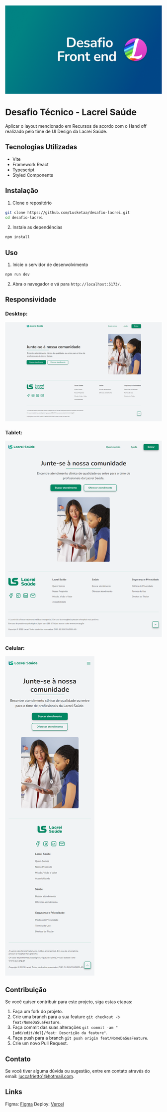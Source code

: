 ![Capa](https://github.com/Lusketaa/desafio-lacrei/blob/main/public/Capa.png)

# Desafio Técnico - Lacrei Saúde

Aplicar o layout mencionado em Recursos de acordo com o Hand off realizado pelo time de UI Design da Lacrei Saúde.


## Tecnologias Utilizadas

- Vite
- Framework React
- Typescript
- Styled Components


## Instalação

1. Clone o repositório
```bash
git clone https://github.com/Lusketaa/desafio-lacrei.git
cd desafio-lacrei
```

2. Instale as dependências
```bash
npm install
```

## Uso

1. Inicie o servidor de desenvolvimento
```bash
npm run dev
```

2. Abra o navegador e vá para `http://localhost:5173/`.

## Responsividade

### Desktop:
![Desktop](https://github.com/Lusketaa/desafio-lacrei/blob/main/public/desktop.png)

### Tablet:
![Tablet](https://github.com/Lusketaa/desafio-lacrei/blob/main/public/tablet.png)

### Celular:
![Celular](https://github.com/Lusketaa/desafio-lacrei/blob/main/public/phone.png)

## Contribuição

Se você quiser contribuir para este projeto, siga estas etapas:

1. Faça um fork do projeto.
2. Crie uma branch para a sua feature `git checkout -b feat/NomeDaSuaFeature`.
3. Faça commit das suas alterações `git commit -am "[add/edit/del]/feat: Descrição da feature"`.
4. Faça push para a branch `git push origin feat/NomeDaSuaFeature`.
5. Crie um novo Pull Request.


## Contato

Se você tiver alguma dúvida ou sugestão, entre em contato através 
do email: [luccafrietto1@hotmail.com](mailto:luccafrietto1@hotmail.com).

## Links

Figma: [Figma](https://www.figma.com/file/CItS5uEtcS33N4BNMxVdzS/Desafio?type=design&node-id=40-8&mode=design&t=sIfS8Ijp3vHboFzA-0)
Deploy: [Vercel](https://desafio-lacrei-opal.vercel.app/)
